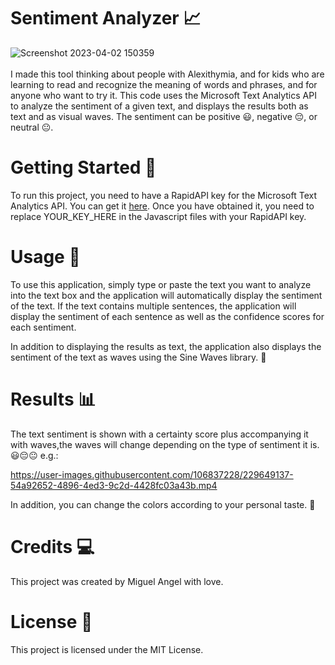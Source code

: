 
# Sentiment Analyzer 📈
![Screenshot 2023-04-02 150359](https://user-images.githubusercontent.com/106837228/229647680-df9e1e97-7544-4dd4-831a-ac27755f1d3f.png) <br> <br>
I made this tool thinking about people with Alexithymia, and for kids who are learning to read and recognize the meaning of words and phrases, and for anyone who want to try it.
This code uses the Microsoft Text Analytics API to analyze the sentiment of a given text, and displays the results both as text and as visual waves. The sentiment can be positive 😃, negative 😔, or neutral 😐.

# Getting Started 🚀
To run this project, you need to have a RapidAPI key for the Microsoft Text Analytics API. You can get it [here](https://rapidapi.com/microsoft-azure-org-microsoft-cognitive-services/api/microsoft-text-analytics1).
Once you have obtained it,
you need to replace YOUR_KEY_HERE in the Javascript files with your RapidAPI key.
# Usage  🤖
To use this application, simply type or paste the text you want to analyze into the text box and the application will automatically display the sentiment of the text. If the text contains multiple sentences, the application will display the sentiment of each sentence as well as the confidence scores for each sentiment.

In addition to displaying the results as text, the application also displays the sentiment of the text as waves using the Sine Waves library. 🌊
# Results  📊
The text sentiment is shown with a certainty score plus accompanying it with waves,the waves will change depending on the type of sentiment it is. 😃😔😐 e.g.:

https://user-images.githubusercontent.com/106837228/229649137-54a92652-4896-4ed3-9c2d-4428fc03a43b.mp4 



In addition, you can change the colors according to your personal taste. 🎨

# Credits 💻
This project was created by Miguel Angel with love.

# License 📜
This project is licensed under the MIT License.


